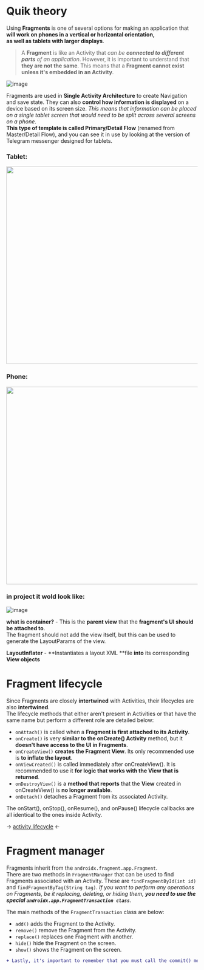 # Quik theory
Using **Fragments** is one of several options for making an application that **will work on phones in a vertical or horizontal orientation,  
as well as tablets with larger displays**.

> A **Fragment** is like an Activity that _can be **connected to different parts** of an application_.
However, it is important to understand that **they are not the same**. This means that a **Fragment cannot exist unless it's embedded in an Activity**.

![image](https://user-images.githubusercontent.com/63263301/202905098-978e397d-2381-4050-9f59-9c049ca243f4.png)


Fragments are used in **Single Activity Architecture** to create Navigation and save state. 
They can also **control how information is displayed** on a device based on its screen size. _This means that information can be placed on a single tablet screen that would need to be split across several screens on a phone_.  
**This type of template is called Primary/Detail Flow** (renamed from Master/Detail Flow), and you can see it in use by looking at the version of Telegram messenger designed for tablets.

### Tablet:   
<div style= "text-align: left;"><img src="https://user-images.githubusercontent.com/63263301/202905488-14173b95-98a5-4b8c-91c2-b117da2f81ab.png" width="620" height="520"/></div>  

### Phone: 
<div style= "text-align: left;"><img src="https://user-images.githubusercontent.com/63263301/202905585-b7c45793-c114-4707-95ed-5a8f48a8e07a.png" width="620" height="520"/></div>

### in project it wold look like:  
![image](https://user-images.githubusercontent.com/63263301/202905882-d025aaf3-e6d4-4e87-9eb1-64abb631a6cc.png)


**what is container?** - This is the **parent view** that the **fragment's UI should be attached to**.  
The fragment should not add the view itself, but this can be used to generate the LayoutParams of the view.


**LayoutInflater** - **Instantiates a layout XML **file **into** its corresponding **View objects**



# Fragment lifecycle

Since Fragments are closely **intertwined** with Activities, their lifecycles are also **intertwined**.  
The lifecycle methods that either aren't present in Activities or that have the same name but perform a different role are detailed below:

- `onAttach()` is called when a **Fragment is first attached to its Activity**.
- `onCreate()` is very **similar to the onCreate() Activity** method, but it **doesn't have access to the UI in Fragments**.
- `onCreateView()` **creates the Fragment View**. Its only recommended use is **to inflate the layout**.
- `onViewCreated()` is called immediately after onCreateView(). It is recommended to use it **for logic that works with the View that is returned**.
- `onDestroyView()` is a **method that reports** that the **View** created in onCreateView() is **no longer available**.
- `onDetach()` detaches a Fragment from its associated Activity.

The onStart(), onStop(), onResume(), and onPause() lifecycle callbacks are all identical to the ones inside Activity.

-> [activity lifecycle](https://github.com/KidPudel/android-starter-kit/blob/main/Android/activity.md) <-

# Fragment manager
Fragments inherit from the `androidx.fragment.app.Fragment`.  
There are two methods in `FragmentManager` that can be used to find Fragments associated with an Activity.
These are `findFragmentById(int id)` and `findFragmentByTag(String tag)`.
_If you want to perform any operations on Fragments, be it replacing, deleting, or hiding them, **you need to use the special `androidx.app.FragmentTransaction class`**._

The main methods of the `FragmentTransaction` class are below:
- `add()` adds the Fragment to the Activity.
- `remove()` remove the Fragment from the Activity.
- `replace()` replaces one Fragment with another.
- `hide()` hide the Fragment on the screen.
- `show()` shows the Fragment on the screen.

```diff
+ Lastly, it's important to remember that you must call the commit() method at the end of every transaction!
```
